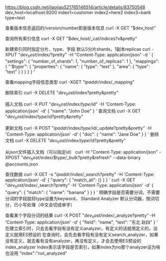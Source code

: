 https://blog.csdn.net/jiaojiao521765146514/article/details/83750548
dev_host=localhost:9200
index1=customer
index2=here2
index3=bank
type=test

查看版本信息返回的/version/number即是版本信息
curl -X GET "$dev_host"

查询所有索引信息
curl -X GET "$dev_host/_cat/indices?v&pretty"

新建索引同时指定分片、type、字段 默认5分片shards，1副本replicas
curl -XPUT "$dev_host/$index/?pretty" -H "Content-Type: application/json" -d ' 
{
  "settings": {
    "number_of_shards": 1,
    "number_of_replicas": 1
  },
  "mappings": {
    "'$type'": {
      "properties": {
        "name": {
          "type": "text"
        },
        "area": {
          "type": "text"
        }
      }
    }
  }
}
'

查看mapping字段信息类型
curl -XGET "$ipaddr/$index/_mapping"

删除索引
curl -X DELETE "$dev_host/$index?pretty&pretty"

插入文档
curl -X PUT "$dev_host/$index/$type/$id" -H 'Content-Type: application/json' -d'
{
  "name": "John Doe"
}
'
查询文档
curl -X GET "$dev_host/$index/$type/$id?pretty&pretty"

更新文档
curl -X POST "$ipaddr/$index/$type/$id/_update?pretty&pretty" -H 'Content-Type: application/json' -d'
{
  "doc": { "name": "Jane Doe" }
}
'
删除文档
curl -X DELETE "$dev_host/$index/$type/$id?pretty&pretty"

从json文件插入文档（可以指定id）
curl -H "Content-Type: application/json" -XPOST "$dev_host/$index/$type/_bulk?pretty&refresh" --data-binary @accounts.json

查找数据
curl -X GET -s "$ipaddr/$index/_search?pretty" -H 'Content-Type: application/json' -d'
{
  "query": { "match_all": {} }
}
'
curl -X GET "$dev_host/$index/_search?pretty" -H 'Content-Type: application/json' -d'
{
  "query": { "match": { "name": "banana" } }
}
'
明确字段是否需要分词，不需要分词的字段就将type设置为keyword，
Standard Analyzer 默认分词器，按词切分，已小写处理（中文会切成单字）

查看某个字段分词的结果
curl -X POST "$dev_host/$index/_analyze?pretty" -H 'Content-Type: application/json' -d'
{
  "field": "name",
  "text": "东北 赵四"
}
'
在建立索引时，只会去看字段有没有定义analyzer，有定义的话就用定义的，没定义就用ES预设的
在查询时，会先去看字段有没有定义search_analyzer，如果没有定义，就去看有没有analyzer，再没有定义，才会去使用ES预设的
index_analyzer
Index表示该字段是否索引，如果index为no那个analyzer设为啥也没用
"index":"not_analyzed"